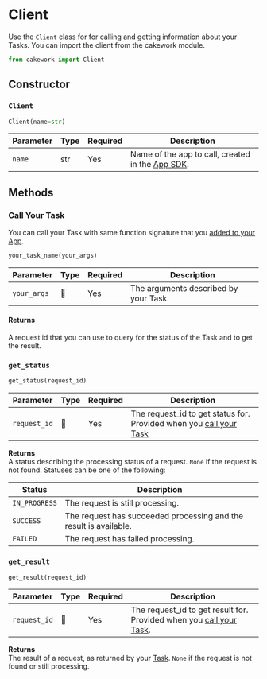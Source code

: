 # Client

Use the ```Client``` class for for calling and getting information about your Tasks. You can import the client from the cakework module.

```py
from cakework import Client
```

## Constructor

### ```Client```

```py
Client(name=str)
```

| Parameter | Type | Required | Description |
| --- | --- | --- | --- |
| ```name``` | str | Yes | Name of the app to call, created in the [App SDK](../../app/python/usage.md#app). |

## Methods

### Call Your Task
You can call your Task with same function signature that you [added to your App](../../app/python/usage.md#add_task).

```py
your_task_name(your_args)
```

| Parameter | Type | Required | Description |
| --- | --- | --- | --- |
| ```your_args``` | 🤔 | Yes | The arguments described by your Task. |

#### Returns
A request id that you can use to query for the status of the Task and to get the result.

### ```get_status```
```py
get_status(request_id)
```

| Parameter | Type | Required | Description |
| --- | --- | --- | --- |
| ```request_id``` | 🤔 | Yes | The request_id to get status for. Provided when you [call your Task](#your_task_name) |


**Returns**  
A status describing the processing status of a request. ```None``` if the request is not found. Statuses can be one of the following:

| Status | Description |
| --- | --- |
| ```IN_PROGRESS``` | The request is still processing. |
| ```SUCCESS``` | The request has succeeded processing and the result is available. |
| ```FAILED``` | The request has failed processing. |

### ```get_result```
```py
get_result(request_id)
```

| Parameter | Type | Required | Description |
| --- | --- | --- | --- |
| ```request_id``` | 🤔 | Yes | The request_id to get result for. Provided when you [call your Task](#your_task_name). |

**Returns**  
The result of a request, as returned by your [Task](../../app/python/usage.md#add_task). ```None``` if the request is not found or still processing.
